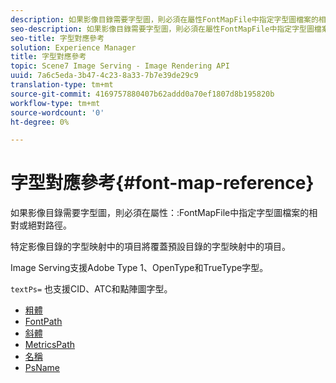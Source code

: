 ```yaml
---
description: 如果影像目錄需要字型圖，則必須在屬性FontMapFile中指定字型圖檔案的相對或絕對路徑。
seo-description: 如果影像目錄需要字型圖，則必須在屬性FontMapFile中指定字型圖檔案的相對或絕對路徑。
seo-title: 字型對應參考
solution: Experience Manager
title: 字型對應參考
topic: Scene7 Image Serving - Image Rendering API
uuid: 7a6c5eda-3b47-4c23-8a33-7b7e39de29c9
translation-type: tm+mt
source-git-commit: 4169757880407b62addd0a70ef1807d8b195820b
workflow-type: tm+mt
source-wordcount: '0'
ht-degree: 0%

---
```



# 字型對應參考{#font-map-reference}

如果影像目錄需要字型圖，則必須在屬性：:FontMapFile中指定字型圖檔案的相對或絕對路徑。

特定影像目錄的字型映射中的項目將覆蓋預設目錄的字型映射中的項目。

Image Serving支援Adobe Type 1、OpenType和TrueType字型。

`textPs=` 也支援CID、ATC和點陣圖字型。

* [粗體](r-bold-font.md)
* [FontPath](r-fontpath-font.md)
* [斜體](r-italic-font.md)
* [MetricsPath](r-metricspath-font.md)
* [名稱](r-name-font.md)
* [PsName](r-psname-font.md)

